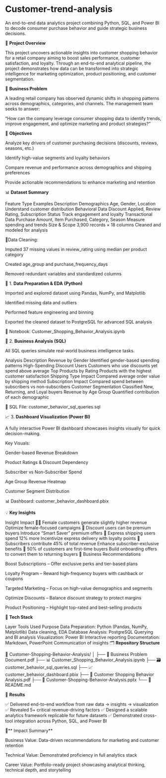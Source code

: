 # Customer-trend-analysis
An end-to-end data analytics project combining Python, SQL, and Power BI to decode consumer purchase behavior and guide strategic business decisions.


📘 **Project Overview**

This project uncovers actionable insights into customer shopping behavior for a retail company aiming to boost sales performance, customer satisfaction, and loyalty.
Through an end-to-end analytical pipeline, the project demonstrates how data can be transformed into strategic intelligence for marketing optimization, product positioning, and customer segmentation.

🎯 **Business Problem**

A leading retail company has observed dynamic shifts in shopping patterns across demographics, categories, and channels.
The management team seeks to answer:

“How can the company leverage consumer shopping data to identify trends, improve engagement, and optimize marketing and product strategies?”

🧩 **Objectives**

Analyze key drivers of customer purchasing decisions (discounts, reviews, seasons, etc.)

Identify high-value segments and loyalty behaviors

Compare revenue and performance across demographics and shipping preferences

Provide actionable recommendations to enhance marketing and retention

📊 **Dataset Summary**

Feature Type	Examples	Description
Demographics	Age, Gender, Location	Understand customer distribution
Behavioral Data	Discount Applied, Review Rating, Subscription Status	Track engagement and loyalty
Transactional Data	Purchase Amount, Item Purchased, Category, Season	Measure spending and trends
Size & Scope	3,900 records × 18 columns	Cleaned and modeled for analysis

🧼Data Cleaning:

Imputed 37 missing values in review_rating using median per product category

Created age_group and purchase_frequency_days

Removed redundant variables and standardized columns

🐍 1. **Data Preparation & EDA** **(Python)**

Imported and explored dataset using Pandas, NumPy, and Matplotlib

Identified missing data and outliers

Performed feature engineering and binning

Exported the cleaned dataset to PostgreSQL for advanced SQL analysis

📘 Notebook: Customer_Shopping_Behavior_Analysis.ipynb

🧮 2. **Business Analysis (SQL)**

All SQL queries simulate real-world business intelligence tasks.

Analysis	Description
Revenue by Gender	Identified gender-based spending patterns
High-Spending Discount Users	Customers who use discounts yet spend above average
Top Products by Rating	Products with the highest customer satisfaction
Shipping Type Impact	Compared average order value by shipping method
Subscription Impact	Compared spend between subscribers vs non-subscribers
Customer Segmentation	Classified New, Returning, and Loyal buyers
Revenue by Age Group	Quantified contribution of each demographic

📄 SQL File: customer_behavior_sql_queries.sql

📈 3. **Dashboard Visualization (Power BI)**

A fully interactive Power BI dashboard showcases insights visually for quick decision-making.

Key Visuals:

Gender-based Revenue Breakdown

Product Ratings & Discount Dependency

Subscriber vs Non-Subscriber Spend

Age Group Revenue Heatmap

Customer Segment Distribution

📊 Dashboard: customer_behavior_dashboard.pbix

💡 **Key Insights**

Insight	Impact
👩‍💼 Female customers generate slightly higher revenue	Optimize female-focused campaigns
💸 Discount users can be premium buyers	Introduce “Smart Saver” premium offers
🚀 Express shipping users spend 12% more	Incentivize express delivery with loyalty points
💎 Subscribers contribute 45% of total revenue	Enhance subscriber-exclusive benefits
🔁 50% of customers are first-time buyers	Build onboarding offers to convert them to returning buyers
🧭 Business Recommendations

Boost Subscriptions – Offer exclusive perks and tier-based plans

Loyalty Program – Reward high-frequency buyers with cashback or coupons

Targeted Marketing – Focus on high-value demographics and segments

Optimize Discounts – Balance discount strategy to protect margins

Product Positioning – Highlight top-rated and best-selling products

🧠 **Tech Stack**

Layer	Tools Used	Purpose
Data Preparation:	Python (Pandas, NumPy, Matplotlib)	Data cleaning, EDA
Database Analysis:	PostgreSQL	Querying and BI analysis
Visualization:	Power BI	Interactive reporting
Documentation:	Markdown, PowerPoint	Communication of insights
🗂️ **Repository Structure**

📁 Customer-Shopping-Behavior-Analysis/
│
├── 📄 Business Problem Document.pdf
├── 📊 Customer_Shopping_Behavior_Analysis.ipynb
├── 🗃️ customer_behavior_sql_queries.sql
├── 📈 customer_behavior_dashboard.pbix
├── 📘 Customer Shopping Behavior Analysis.pdf
├── 📑 Customer-Shopping-Behavior-Analysis.pptx
└── 📂 README.md

🚀 **Results**

✅ Delivered end-to-end workflow from raw data → insights → visualization
✅ Revealed 5+ critical revenue-driving factors
✅ Designed a scalable analytics framework replicable for future datasets
✅ Demonstrated cross-tool integration across Python, SQL, and Power BI

💼** Impact Summary**

Business Value: Data-driven recommendations for marketing and customer retention

Technical Value: Demonstrated proficiency in full analytics stack

Career Value: Portfolio-ready project showcasing analytical thinking, technical depth, and storytelling
